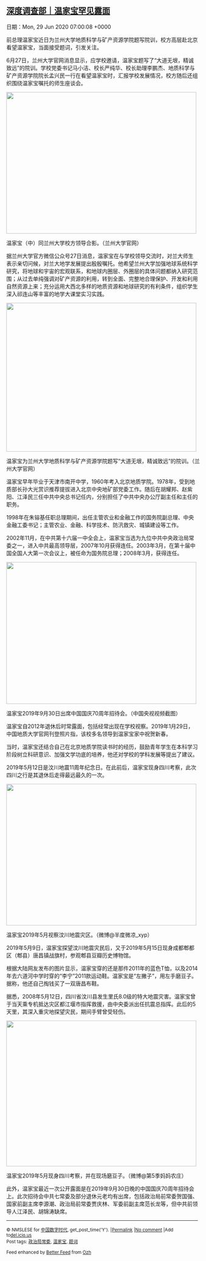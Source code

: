 [深度调查部｜温家宝罕见露面](https://chinadigitaltimes.net/chinese/2020/06/%e6%b7%b1%e5%ba%a6%e8%b0%83%e6%9f%a5%e9%83%a8%ef%bd%9c%e6%b8%a9%e5%ae%b6%e5%ae%9d%e7%bd%95%e8%a7%81%e9%9c%b2%e9%9d%a2/)
------
日期：Mon, 29 Jun 2020 07:00:08 +0000

<p>前总理温家宝近日为兰州大学地质科学与矿产资源学院题写院训，校方高层赴北京看望温家宝，当面接受题词，引发关注。</p><p>6月27日，兰州大学官网消息显示，应学校邀请，温家宝题写了“大道无垠，精诚致远”的院训。学校党委书记马小洁、校长严纯华、校长助理李鹏杰、地质科学与矿产资源学院院长孟兴民一行在看望温家宝时，汇报学校发展情况，校方随后还组织围绕温家宝嘱托的师生座谈会。</p><div id="attachment_648633" style="width: 510px" class="wp-caption aligncenter"><img aria-describedby="caption-attachment-648633" class="wp-image-648633" src="https://chinadigitaltimes.net/chinese/files/2020/06/温家宝.png" alt="" width="500" height="372" srcset="https://chinadigitaltimes.net/chinese/files/2020/06/温家宝.png 640w, https://chinadigitaltimes.net/chinese/files/2020/06/温家宝-300x223.png 300w" sizes="(max-width: 500px) 100vw, 500px" /><p id="caption-attachment-648633" class="wp-caption-text">温家宝（中）同兰州大学校方领导合影。（兰州大学官网）</p></div><p>据兰州大学官方微信公众号27日消息，温家宝在与学校领导交流时，对兰大师生表示亲切问候，对兰大地学发展提出殷殷嘱托。他希望兰州大学加强地球系统科学研究，将地球和宇宙的宏观联系，和地球内圈层、外圈层的具体问题都纳入研究范围；从过去单纯强调对矿产资源的利用，转到全面、完整地合理保护、开发和利用自然资源上来；充分运用大西北多样的地质资源和地球研究的有利条件，组织学生深入祁连山等丰富的地学大课堂实习实践。</p><div id="attachment_648634" style="width: 510px" class="wp-caption aligncenter"><img aria-describedby="caption-attachment-648634" class="wp-image-648634" src="https://chinadigitaltimes.net/chinese/files/2020/06/温家宝2.png" alt="" width="500" height="391" srcset="https://chinadigitaltimes.net/chinese/files/2020/06/温家宝2.png 668w, https://chinadigitaltimes.net/chinese/files/2020/06/温家宝2-300x235.png 300w" sizes="(max-width: 500px) 100vw, 500px" /><p id="caption-attachment-648634" class="wp-caption-text">温家宝为兰州大学地质科学与矿产资源学院题写“大道无垠，精诚致远”的院训。（兰州大学官网）</p></div><p>温家宝早年毕业于天津市南开中学，1960年考入北京地质学院。1978年，受到地质部长孙大光赏识推荐提拔进入北京中央地矿部党委工作。随后在胡耀邦、赵紫阳、江泽民三任中共中央总书记任内，分别担任了中共中央办公厅副主任和主任的职务。</p><p>1998年在朱镕基任职总理期间，出任主管农业和金融工作的国务院副总理、中央金融工委书记；主管农业、金融、科学技术、防汛救灾、城镇建设等工作。</p><p>2002年11月，在中共第十六届一中全会上，温家宝当选为九位中共中央政治局常委之一，进入中共最高领导层，2007年10月获得连任。2003年3月，在第十届中国全国人大第一次会议上，被任命为国务院总理；2008年3月，获得连任。</p><div id="attachment_648635" style="width: 510px" class="wp-caption aligncenter"><img aria-describedby="caption-attachment-648635" class="wp-image-648635" src="https://chinadigitaltimes.net/chinese/files/2020/06/温家宝3-2.png" alt="" width="500" height="373" srcset="https://chinadigitaltimes.net/chinese/files/2020/06/温家宝3-2.png 633w, https://chinadigitaltimes.net/chinese/files/2020/06/温家宝3-2-300x224.png 300w" sizes="(max-width: 500px) 100vw, 500px" /><p id="caption-attachment-648635" class="wp-caption-text">温家宝2019年9月30日出席中国国庆70周年招待会。（中国央视视频截图）</p></div><p>温家宝自2012年退休后时常露面，包括经常出现在学校视察。2019年1月29日，中国地质大学官网刊登照片指，该校多名领导到温家宝家中祝贺新春。</p><p>当时，温家宝还结合自己在北京地质学院读书时的经历，鼓励青年学生在本科学习阶段树立科研意识、加强文学功底的培养，他还对学校的学科发展等提出了建议。</p><p>2019年5月12日是汶川地震11周年纪念日。在此前后，温家宝现身四川考察，此次四川之行是其退休后走得最远最久的一次。</p><div id="attachment_648636" style="width: 510px" class="wp-caption aligncenter"><img aria-describedby="caption-attachment-648636" class="wp-image-648636" src="https://chinadigitaltimes.net/chinese/files/2020/06/温家宝4-1.png" alt="" width="500" height="372" srcset="https://chinadigitaltimes.net/chinese/files/2020/06/温家宝4-1.png 640w, https://chinadigitaltimes.net/chinese/files/2020/06/温家宝4-1-300x223.png 300w" sizes="(max-width: 500px) 100vw, 500px" /><p id="caption-attachment-648636" class="wp-caption-text">温家宝2019年5月视察汶川地震灾区。（微博@半度微凉_xyp）</p></div><p>2019年5月9日，温家宝探望汶川地震灾民后，又于2019年5月15日现身成都郫都区（郫县）唐昌镇战旗村，参观郫县豆瓣历史博物馆。</p><p>根据大陆网友发布的图片显示，温家宝穿的还是那件2011年的蓝色T恤，以及2014年去六道河中学时穿的“李宁”2011款运动鞋。温家宝是“左撇子”，用左手磨豆子。据称，他还自己掏钱买了一双唐昌布鞋。</p><p>据悉，2008年5月12日，四川省汶川县发生里氏8.0级的特大地震灾害。温家宝曾于当天乘专机抵达灾区都江堰市指挥救援，由中央委派出任抗震总指挥。此后的5天里，其深入重灾地探望灾民，期间手臂曾受轻伤。</p><div id="attachment_648637" style="width: 510px" class="wp-caption aligncenter"><img aria-describedby="caption-attachment-648637" class="wp-image-648637" src="https://chinadigitaltimes.net/chinese/files/2020/06/温家宝5-1.png" alt="" width="500" height="383" srcset="https://chinadigitaltimes.net/chinese/files/2020/06/温家宝5-1.png 625w, https://chinadigitaltimes.net/chinese/files/2020/06/温家宝5-1-300x230.png 300w" sizes="(max-width: 500px) 100vw, 500px" /><p id="caption-attachment-648637" class="wp-caption-text">温家宝2019年5月现身四川考察，并在现场磨豆子。（微博@第5季妈妈农庄）</p></div><p>此外，温家宝最近一次公开露面是在2019年9月30日晚的中国国庆70周年招待会上。此次招待会中共七常委及部分退休元老均有出席，包括政治局前常委贺国强、国家前副主席李源潮、政治局前常委贾庆林、军委前副主席范长龙等，但中共前领导人江泽民、胡锦涛缺席。</p><hr /><p><small>&copy; NMSLESE for <a href="https://chinadigitaltimes.net/chinese">中国数字时代</a>, get_post_time('Y'). |<a href="https://chinadigitaltimes.net/chinese/2020/06/%e6%b7%b1%e5%ba%a6%e8%b0%83%e6%9f%a5%e9%83%a8%ef%bd%9c%e6%b8%a9%e5%ae%b6%e5%ae%9d%e7%bd%95%e8%a7%81%e9%9c%b2%e9%9d%a2/">Permalink</a> |<a href="https://chinadigitaltimes.net/chinese/2020/06/%e6%b7%b1%e5%ba%a6%e8%b0%83%e6%9f%a5%e9%83%a8%ef%bd%9c%e6%b8%a9%e5%ae%b6%e5%ae%9d%e7%bd%95%e8%a7%81%e9%9c%b2%e9%9d%a2/#comments">No comment</a> |Add to<a href="http://del.icio.us/post?url=https://chinadigitaltimes.net/chinese/2020/06/%e6%b7%b1%e5%ba%a6%e8%b0%83%e6%9f%a5%e9%83%a8%ef%bd%9c%e6%b8%a9%e5%ae%b6%e5%ae%9d%e7%bd%95%e8%a7%81%e9%9c%b2%e9%9d%a2/&amp;title=深度调查部｜温家宝罕见露面">del.icio.us</a><br/>Post tags: <a href="https://chinadigitaltimes.net/chinese/tag/%e6%94%bf%e6%b2%bb%e5%b1%80%e5%b8%b8%e5%a7%94/" rel="tag">政治局常委</a>, <a href="https://chinadigitaltimes.net/chinese/tag/%e6%b8%a9%e5%ae%b6%e5%ae%9d/" rel="tag">温家宝</a>, <a href="https://chinadigitaltimes.net/chinese/tag/%e9%a2%98%e8%af%8d/" rel="tag">题词</a><br/></small></p><p><small>Feed enhanced by <a href='http://planetozh.com/blog/my-projects/wordpress-plugin-better-feed-rss/'>Better Feed</a> from  <a href='http://planetozh.com/blog/'>Ozh</a></small></p>

